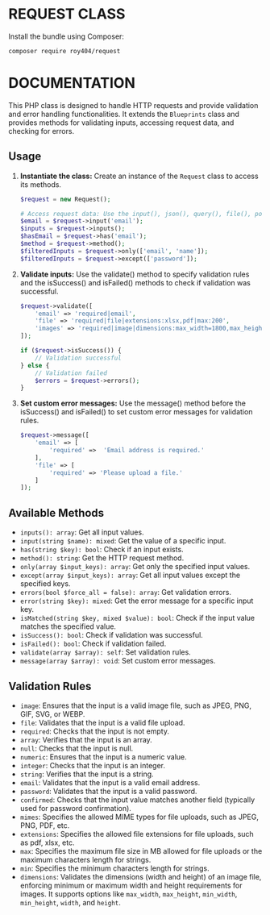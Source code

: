 # REQUEST CLASS

Install the bundle using Composer:

```
composer require roy404/request
```

# DOCUMENTATION

This PHP class is designed to handle HTTP requests and provide validation and error handling functionalities. It extends the `Blueprints` class and provides methods for validating inputs, accessing request data, and checking for errors.

## Usage

1. **Instantiate the class:** Create an instance of the `Request` class to access its methods.

   ```php
   $request = new Request();

   # Access request data: Use the input(), json(), query(), file(), post(), inputs(), has(), method(), only(), and except() methods to access request data.
   $email = $request->input('email');
   $inputs = $request->inputs();
   $hasEmail = $request->has('email');
   $method = $request->method();
   $filteredInputs = $request->only(['email', 'name']);
   $filteredInputs = $request->except(['password']);
   ```

2. **Validate inputs:** Use the validate() method to specify validation rules and the isSuccess() and isFailed() methods to check if validation was successful.

    ```php
   $request->validate([
        'email' => 'required|email',
        'file' => 'required|file|extensions:xlsx,pdf|max:200',
        'images' => 'required|image|dimensions:max_width=1800,max_height=1500'
    ]);

    if ($request->isSuccess()) {
        // Validation successful
    } else {
        // Validation failed
        $errors = $request->errors();
    }
    ```

3.  **Set custom error messages:** Use the message() method before the isSuccess() and isFailed() to set custom error messages for validation rules.

    ```php
    $request->message([
        'email' => [
            'required' =>  'Email address is required.'
        ],
        'file' => [
            'required' => 'Please upload a file.'
        ]
    ]);
    ```

## Available Methods

- `inputs(): array`: Get all input values.
- `input(string $name): mixed`: Get the value of a specific input.
- `has(string $key): bool`: Check if an input exists.
- `method(): string`: Get the HTTP request method.
- `only(array $input_keys): array`: Get only the specified input values.
- `except(array $input_keys): array`: Get all input values except the specified keys.
- `errors(bool $force_all = false): array`: Get validation errors.
- `error(string $key): mixed`: Get the error message for a specific input key.
- `isMatched(string $key, mixed $value): bool`: Check if the input value matches the specified value.
- `isSuccess(): bool`: Check if validation was successful.
- `isFailed(): bool`: Check if validation failed.
- `validate(array $array): self`: Set validation rules.
- `message(array $array): void`: Set custom error messages.

## Validation Rules
- `image`: Ensures that the input is a valid image file, such as JPEG, PNG, GIF, SVG, or WEBP.
- `file`: Validates that the input is a valid file upload.
- `required`: Checks that the input is not empty.
- `array`: Verifies that the input is an array.
- `null`: Checks that the input is null.
- `numeric`: Ensures that the input is a numeric value.
- `integer`: Checks that the input is an integer.
- `string`: Verifies that the input is a string.
- `email`: Validates that the input is a valid email address.
- `password`: Validates that the input is a valid password.
- `confirmed`: Checks that the input value matches another field (typically used for password confirmation).
- `mimes`: Specifies the allowed MIME types for file uploads, such as JPEG, PNG, PDF, etc.
- `extensions`: Specifies the allowed file extensions for file uploads, such as pdf, xlsx, etc.
- `max`: Specifies the maximum file size in MB allowed for file uploads or the maximum characters length for strings.
- `min`: Specifies the minimum characters length for strings.
- `dimensions`: Validates the dimensions (width and height) of an image file, enforcing minimum or maximum width and height requirements for images. It supports options like `max_width`, `max_height`, `min_width`, `min_height`, `width`, and `height`.
